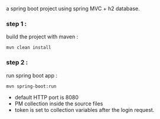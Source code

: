 a spring boot project using spring MVC + h2 database.

### step 1  : 

build the project with maven :

    mvn clean install

### step 2  :

run spring boot app :

    mvn spring-boot:run

- default HTTP port is 8080
- PM collection inside the source files
- token is set to collection variables after the login request.

